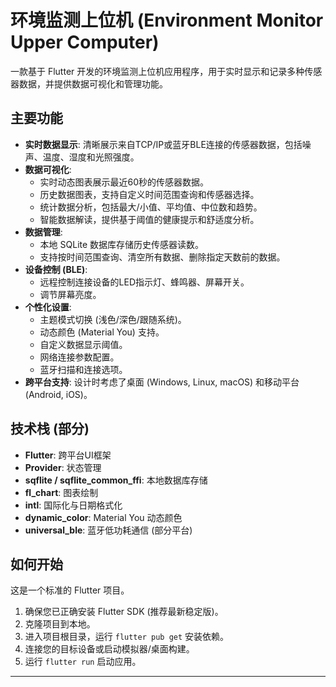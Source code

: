 # 环境监测上位机 (Environment Monitor Upper Computer)

一款基于 Flutter 开发的环境监测上位机应用程序，用于实时显示和记录多种传感器数据，并提供数据可视化和管理功能。

## 主要功能

*   **实时数据显示**: 清晰展示来自TCP/IP或蓝牙BLE连接的传感器数据，包括噪声、温度、湿度和光照强度。
*   **数据可视化**:
    *   实时动态图表展示最近60秒的传感器数据。
    *   历史数据图表，支持自定义时间范围查询和传感器选择。
    *   统计数据分析，包括最大/小值、平均值、中位数和趋势。
    *   智能数据解读，提供基于阈值的健康提示和舒适度分析。
*   **数据管理**:
    *   本地 SQLite 数据库存储历史传感器读数。
    *   支持按时间范围查询、清空所有数据、删除指定天数前的数据。
*   **设备控制 (BLE)**:
    *   远程控制连接设备的LED指示灯、蜂鸣器、屏幕开关。
    *   调节屏幕亮度。
*   **个性化设置**:
    *   主题模式切换 (浅色/深色/跟随系统)。
    *   动态颜色 (Material You) 支持。
    *   自定义数据显示阈值。
    *   网络连接参数配置。
    *   蓝牙扫描和连接选项。
*   **跨平台支持**: 设计时考虑了桌面 (Windows, Linux, macOS) 和移动平台 (Android, iOS)。

## 技术栈 (部分)

*   **Flutter**: 跨平台UI框架
*   **Provider**: 状态管理
*   **sqflite / sqflite_common_ffi**: 本地数据库存储
*   **fl_chart**: 图表绘制
*   **intl**: 国际化与日期格式化
*   **dynamic_color**: Material You 动态颜色
*   **universal_ble**: 蓝牙低功耗通信 (部分平台)

## 如何开始

这是一个标准的 Flutter 项目。

1.  确保您已正确安装 Flutter SDK (推荐最新稳定版)。
2.  克隆项目到本地。
3.  进入项目根目录，运行 `flutter pub get` 安装依赖。
4.  连接您的目标设备或启动模拟器/桌面构建。
5.  运行 `flutter run` 启动应用。

---
